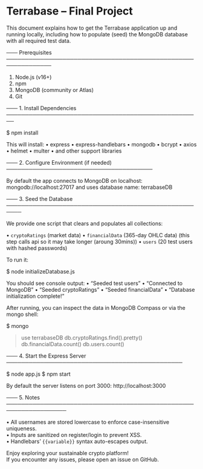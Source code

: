Terrabase – Final Project
=========================

This document explains how to get the Terrabase application up and running locally,
including how to populate (seed) the MongoDB database with all required test data.

─── Prerequisites ──────────────────────────────────────────────────────────────

1. Node.js (v16+)
2. npm
3. MongoDB (community or Atlas)
4. Git


─── 1. Install Dependencies ────────────────────────────────────────────────────

$ npm install

This will install:
  • express
  • express-handlebars
  • mongodb
  • bcrypt
  • axios
  • helmet
  • multer
  • and other support libraries

─── 2. Configure Environment (if needed) ───────────────────────────────────────

By default the app connects to MongoDB on localhost:
  mongodb://localhost:27017
and uses database name:
  terrabaseDB

─── 3. Seed the Database ──────────────────────────────────────────────────────

We provide one script that clears and populates all collections:

  • `cryptoRatings` (market data)
  • `financialData`  (365-day OHLC data) (this step calls api so it may take longer (aroung 30mins))
  • `users`          (20 test users with hashed passwords)

To run it:

$ node initializeDatabase.js

You should see console output:
  • “Seeded test users”
  • “Connected to MongoDB”
  • “Seeded cryptoRatings”
  • “Seeded financialData”
  • “Database initialization complete!”

After running, you can inspect the data in MongoDB Compass or via the mongo shell:

$ mongo
> use terrabaseDB
> db.cryptoRatings.find().pretty()
> db.financialData.count()
> db.users.count()

─── 4. Start the Express Server ───────────────────────────────────────────────

$ node app.js
$ npm start

By default the server listens on port 3000:
  http://localhost:3000

─── 5. Notes ──────────────────────────────────────────────────────────────────

• All usernames are stored lowercase to enforce case-insensitive uniqueness.  
• Inputs are sanitized on register/login to prevent XSS.  
• Handlebars’ `{{variable}}` syntax auto-escapes output.  

Enjoy exploring your sustainable crypto platform!  
If you encounter any issues, please open an issue on GitHub.